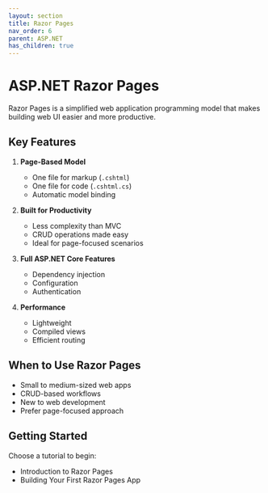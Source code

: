 ```yaml
---
layout: section
title: Razor Pages
nav_order: 6
parent: ASP.NET
has_children: true
---
```


# ASP.NET Razor Pages

Razor Pages is a simplified web application programming model that makes building web UI easier and more productive.

## Key Features

1. **Page-Based Model**
   - One file for markup (`.cshtml`)
   - One file for code (`.cshtml.cs`)
   - Automatic model binding

2. **Built for Productivity**
   - Less complexity than MVC
   - CRUD operations made easy
   - Ideal for page-focused scenarios

3. **Full ASP.NET Core Features**
   - Dependency injection
   - Configuration
   - Authentication

4. **Performance**
   - Lightweight
   - Compiled views
   - Efficient routing

## When to Use Razor Pages

- Small to medium-sized web apps
- CRUD-based workflows
- New to web development
- Prefer page-focused approach

## Getting Started
Choose a tutorial to begin:
- Introduction to Razor Pages
- Building Your First Razor Pages App
